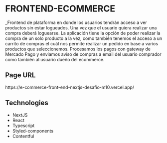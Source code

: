 <h1>FRONTEND-ECOMMERCE</h1>

<p>_Frontend de plataforma en donde los usuarios tendrán acceso a ver productos sin estar logueados. Una vez que el usuario quiera realizar una compra deberá loguearse. La aplicación tiene la opción de poder realizar la compra de un solo producto a la véz, como también tenemos el acceso a un carrito de compras el cuál nos permite realizar un pedido en base a varios productos que seleccionemos. Procesamos los pagos con gateway de Mercado Pago y enviamos avíso de compras a email del usuario comprador como también al usuario dueño del ecommerce.</p>

<h2>Page URL</h2>
<p>https://e-commerce-front-end-nextjs-desafio-m10.vercel.app/</p>


<h2>Technologies</h2>
<ul>
<li>NextJS</li>
<li>React </li>
<li>Typescript</li>
<li>Styled-components</li>
<li>Contentful</li>
</ul>
